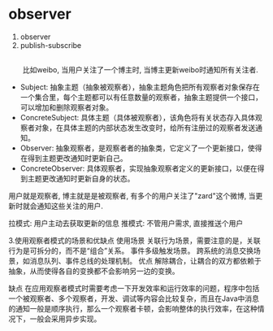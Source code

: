 # observer

1. observer
2. publish-subscribe

## 
　　比如weibo, 当用户关注了一个博主时, 当博主更新weibo时通知所有关注者.

+ Subject: 抽象主题（抽象被观察者），抽象主题角色把所有观察者对象保存在一个集合里，每个主题都可以有任意数量的观察者，抽象主题提供一个接口，可以增加和删除观察者对象。
+ ConcreteSubject: 具体主题（具体被观察者），该角色将有关状态存入具体观察者对象，在具体主题的内部状态发生改变时，给所有注册过的观察者发送通知。
+ Observer: 抽象观察者，是观察者者的抽象类，它定义了一个更新接口，使得在得到主题更改通知时更新自己。
+ ConcreteObserver: 具体观察者，实现抽象观察者定义的更新接口，以便在得到主题更改通知时更新自身的状态。

用户就是观察者, 博主就是是被观察者, 有多个的用户关注了"zard"这个微博, 当更新时就会通知这些关注的用户.

拉模式: 用户主动去获取更新的信息
推模式: 不管用户需求, 直接推送个用户


3.使用观察者模式的场景和优缺点
使用场景
关联行为场景，需要注意的是，关联行为是可拆分的，而不是“组合”关系。
事件多级触发场景。
跨系统的消息交换场景，如消息队列、事件总线的处理机制。
优点
解除耦合，让耦合的双方都依赖于抽象，从而使得各自的变换都不会影响另一边的变换。

缺点
在应用观察者模式时需要考虑一下开发效率和运行效率的问题，程序中包括一个被观察者、多个观察者，开发、调试等内容会比较复杂，而且在Java中消息的通知一般是顺序执行，那么一个观察者卡顿，会影响整体的执行效率，在这种情况下，一般会采用异步实现。